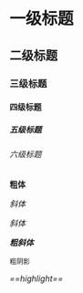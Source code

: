 # 一级标题

## 二级标题

### 三级标题

#### 四级标题

##### 五级标题

###### 六级标题



**粗体**

*斜体*

_斜体_

***粗斜体***

`粗阴影`

*==highlight==*







